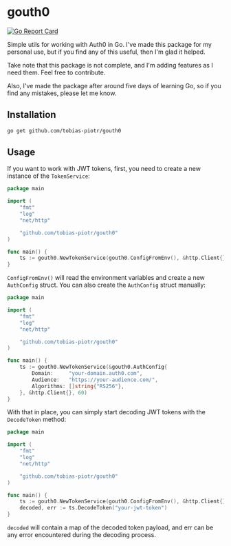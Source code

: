# gouth0

[![Go Report Card](https://goreportcard.com/badge/github.com/tobias-piotr/gouth0)](https://goreportcard.com/report/github.com/tobias-piotr/gouth0)

Simple utils for working with Auth0 in Go. I've made this package for my personal use, but if you find any of this useful, then I'm glad it helped.

Take note that this package is not complete, and I'm adding features as I need them. Feel free to contribute.

Also, I've made the package after around five days of learning Go, so if you find any mistakes, please let me know.

## Installation

```bash
go get github.com/tobias-piotr/gouth0
```

## Usage

If you want to work with JWT tokens, first, you need to create a new instance of the `TokenService`:

```go
package main

import (
    "fmt"
    "log"
    "net/http"

    "github.com/tobias-piotr/gouth0"
)

func main() {
    ts := gouth0.NewTokenService(gouth0.ConfigFromEnv(), &http.Client{}, 60)
}
```

`ConfigFromEnv()` will read the environment variables and create a new `AuthConfig` struct. You can also create the `AuthConfig` struct manually:

```go
package main

import (
    "fmt"
    "log"
    "net/http"

    "github.com/tobias-piotr/gouth0"
)

func main() {
    ts := gouth0.NewTokenService(&gouth0.AuthConfig{
        Domain:     "your-domain.auth0.com",
        Audience:   "https://your-audience.com/",
        Algorithms: []string{"RS256"},
    }, &http.Client{}, 60)
}
```

With that in place, you can simply start decoding JWT tokens with the `DecodeToken` method:

```go
package main

import (
    "fmt"
    "log"
    "net/http"

    "github.com/tobias-piotr/gouth0"
)

func main() {
    ts := gouth0.NewTokenService(gouth0.ConfigFromEnv(), &http.Client{}, 60)
    decoded, err := ts.DecodeToken("your-jwt-token")
}
```

`decoded` will contain a map of the decoded token payload, and err can be any error encountered during the decoding process.

